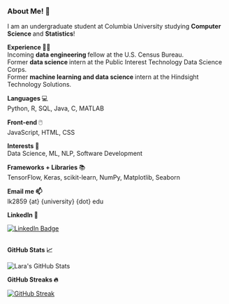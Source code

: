 ### About Me! 👋

I am an undergraduate student at Columbia University studying <b> Computer Science </b> and <b> Statistics</b>!

<b> Experience </b> 👩‍💻 <br>
Incoming <b> data engineering </b> fellow at the U.S. Census Bureau. </br>
Former <b> data science </b> intern at the Public Interest Technology Data Science Corps. <br> 
Former <b> machine learning and data science </b> intern at the Hindsight Technology Solutions. </br>

<b> Languages </b> 💻 <br> Python, R, SQL, Java, C, MATLAB </br>

<b> Front-end </b> 🖱️ <br> JavaScript, HTML, CSS </br> 

<b> Interests </b> 🧠 <br> Data Science, ML, NLP, Software Development </br>

<b> Frameworks + Libraries </b> 📚 <br> TensorFlow, Keras, scikit-learn, NumPy, Matplotlib, Seaborn </br>

<b> Email me 📫 </b> <br> lk2859 {at} {university} {dot} edu </br>

<b> LinkedIn 🔗 </b> <br>
<div id="badges">
  <a href="https://www.linkedin.com/in/lara-karacasu-80889220a/">
    <img src="https://img.shields.io/badge/LinkedIn-blue?style=for-the-badge&logo=linkedin&logoColor=white" alt="LinkedIn Badge"/>
  </a>
</div> </br>

<b> GitHub Stats 📈 </b>

![Lara's GitHub Stats](https://github-readme-stats.vercel.app/api?username=larakaracasu&show_icons=true&hide=issues,contribs)

<b> GitHub Streaks 🔥 </b>

[![GitHub Streak](https://streak-stats.demolab.com/?user=larakaracasu)](https://git.io/streak-stats)

